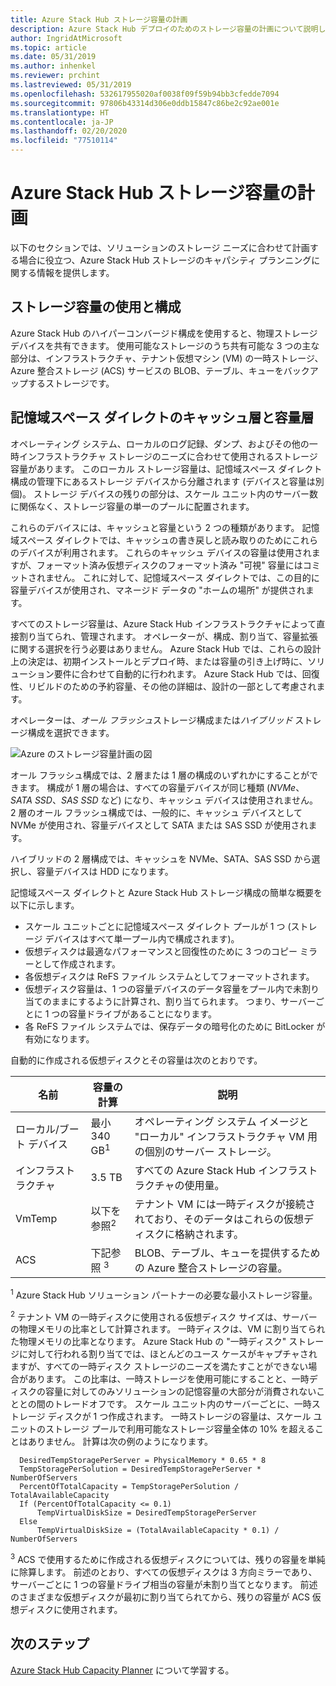 ```yaml
---
title: Azure Stack Hub ストレージ容量の計画
description: Azure Stack Hub デプロイのためのストレージ容量の計画について説明します。
author: IngridAtMicrosoft
ms.topic: article
ms.date: 05/31/2019
ms.author: inhenkel
ms.reviewer: prchint
ms.lastreviewed: 05/31/2019
ms.openlocfilehash: 532617955020af0038f09f59b94bb3cfedde7094
ms.sourcegitcommit: 97806b43314d306e0ddb15847c86be2c92ae001e
ms.translationtype: HT
ms.contentlocale: ja-JP
ms.lasthandoff: 02/20/2020
ms.locfileid: "77510114"
---
```

# <a name="azure-stack-hub-storage-capacity-planning"></a>Azure Stack Hub ストレージ容量の計画

以下のセクションでは、ソリューションのストレージ ニーズに合わせて計画する場合に役立つ、Azure Stack Hub ストレージのキャパシティ プランニングに関する情報を提供します。

## <a name="uses-and-organization-of-storage-capacity"></a>ストレージ容量の使用と構成

Azure Stack Hub のハイパーコンバージド構成を使用すると、物理ストレージ デバイスを共有できます。 使用可能なストレージのうち共有可能な 3 つの主な部分は、インフラストラクチャ、テナント仮想マシン (VM) の一時ストレージ、Azure 整合ストレージ (ACS) サービスの BLOB、テーブル、キューをバックアップするストレージです。

## <a name="storage-spaces-direct-cache-and-capacity-tiers"></a>記憶域スペース ダイレクトのキャッシュ層と容量層

オペレーティング システム、ローカルのログ記録、ダンプ、およびその他の一時インフラストラクチャ ストレージのニーズに合わせて使用されるストレージ容量があります。 このローカル ストレージ容量は、記憶域スペース ダイレクト構成の管理下にあるストレージ デバイスから分離されます (デバイスと容量は別個)。 ストレージ デバイスの残りの部分は、スケール ユニット内のサーバー数に関係なく、ストレージ容量の単一のプールに配置されます。

これらのデバイスには、キャッシュと容量という 2 つの種類があります。 記憶域スペース ダイレクトでは、キャッシュの書き戻しと読み取りのためにこれらのデバイスが利用されます。 これらのキャッシュ デバイスの容量は使用されますが、フォーマット済み仮想ディスクのフォーマット済み "可視" 容量にはコミットされません。 これに対して、記憶域スペース ダイレクトでは、この目的に容量デバイスが使用され、マネージド データの "ホームの場所" が提供されます。

すべてのストレージ容量は、Azure Stack Hub インフラストラクチャによって直接割り当てられ、管理されます。 オペレーターが、構成、割り当て、容量拡張に関する選択を行う必要はありません。 Azure Stack Hub では、これらの設計上の決定は、初期インストールとデプロイ時、または容量の引き上げ時に、ソリューション要件に合わせて自動的に行われます。 Azure Stack Hub では、回復性、リビルドのための予約容量、その他の詳細は、設計の一部として考慮されます。

オペレーターは、*オール フラッシュ*ストレージ構成または*ハイブリッド* ストレージ構成を選択できます。

![Azure のストレージ容量計画の図](media/azure-stack-capacity-planning/storage.png)

オール フラッシュ構成では、2 層または 1 層の構成のいずれかにすることができます。 構成が 1 層の場合は、すべての容量デバイスが同じ種類 (*NVMe*、*SATA SSD*、*SAS SSD* など) になり、キャッシュ デバイスは使用されません。 2 層のオール フラッシュ構成では、一般的に、キャッシュ デバイスとして NVMe が使用され、容量デバイスとして SATA または SAS SSD が使用されます。

ハイブリッドの 2 層構成では、キャッシュを NVMe、SATA、SAS SSD から選択し、容量デバイスは HDD になります。

記憶域スペース ダイレクトと Azure Stack Hub ストレージ構成の簡単な概要を以下に示します。
- スケール ユニットごとに記憶域スペース ダイレクト プールが 1 つ (ストレージ デバイスはすべて単一プール内で構成されます)。
- 仮想ディスクは最適なパフォーマンスと回復性のために 3 つのコピー ミラーとして作成されます。
- 各仮想ディスクは ReFS ファイル システムとしてフォーマットされます。
- 仮想ディスク容量は、1 つの容量デバイスのデータ容量をプール内で未割り当てのままにするように計算され、割り当てられます。 つまり、サーバーごとに 1 つの容量ドライブがあることになります。
- 各 ReFS ファイル システムでは、保存データの暗号化のために BitLocker が有効になります。 

自動的に作成される仮想ディスクとその容量は次のとおりです。

|名前|容量の計算|説明|
|-----|-----|-----|
|ローカル/ブート デバイス|最小 340 GB<sup>1</sup>|オペレーティング システム イメージと "ローカル" インフラストラクチャ VM 用の個別のサーバー ストレージ。|
|インフラストラクチャ|3.5 TB|すべての Azure Stack Hub インフラストラクチャの使用量。|
|VmTemp|以下を参照<sup>2</sup>|テナント VM には一時ディスクが接続されており、そのデータはこれらの仮想ディスクに格納されます。|
|ACS|下記参照 <sup>3</sup>|BLOB、テーブル、キューを提供するための Azure 整合ストレージの容量。|

<sup>1</sup> Azure Stack Hub ソリューション パートナーの必要な最小ストレージ容量。

<sup>2</sup> テナント VM の一時ディスクに使用される仮想ディスク サイズは、サーバーの物理メモリの比率として計算されます。 一時ディスクは、VM に割り当てられた物理メモリの比率となります。 Azure Stack Hub の "一時ディスク" ストレージに対して行われる割り当てでは、ほとんどのユース ケースがキャプチャされますが、すべての一時ディスク ストレージのニーズを満たすことができない場合があります。 この比率は、一時ストレージを使用可能にすることと、一時ディスクの容量に対してのみソリューションの記憶容量の大部分が消費されないこととの間のトレードオフです。 スケール ユニット内のサーバーごとに、一時ストレージ ディスクが 1 つ作成されます。 一時ストレージの容量は、スケール ユニットのストレージ プールで利用可能なストレージ容量全体の 10% を超えることはありません。 計算は次の例のようになります。

```
  DesiredTempStoragePerServer = PhysicalMemory * 0.65 * 8
  TempStoragePerSolution = DesiredTempStoragePerServer * NumberOfServers
  PercentOfTotalCapacity = TempStoragePerSolution / TotalAvailableCapacity
  If (PercentOfTotalCapacity <= 0.1)
      TempVirtualDiskSize = DesiredTempStoragePerServer
  Else
      TempVirtualDiskSize = (TotalAvailableCapacity * 0.1) / NumberOfServers
```

<sup>3</sup> ACS で使用するために作成される仮想ディスクについては、残りの容量を単純に除算します。 前述のとおり、すべての仮想ディスクは 3 方向ミラーであり、サーバーごとに 1 つの容量ドライブ相当の容量が未割り当てとなります。 前述のさまざまな仮想ディスクが最初に割り当てられてから、残りの容量が ACS 仮想ディスクに使用されます。

## <a name="next-steps"></a>次のステップ

[Azure Stack Hub Capacity Planner](azure-stack-capacity-planner.md) について学習する。

